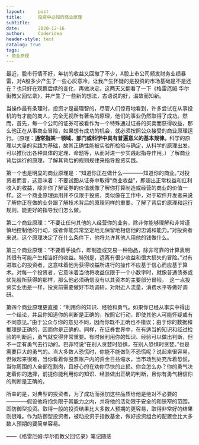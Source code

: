 ```yaml
---
layout:     post
title:      投资中必知的商业原理
subtitle:   
date:       2020-12-16
author:     Coderidea
header-style: text
catalog: true
tags:
- 商业原理
--- 
```

<p>最近，股市行情不好，年初的收益又回撤了不少，A股上市公司频发财务业绩暴雷，对A股多少产生了一些心灰意冷。让我产生怀疑的是投资的市场基础是不是还在？也只好在观察后续的变化，再做决定。这两天又翻看了一下《格雷厄姆:华尔街教父回忆录》，并产生了一些新的想法，古语说的好，温故而知新。</p>

<p>当操作最有条理时，投资才是最理智的，尽管人们惊奇地看到，许多尝试在从事投机的有才能的商人，完全无视所有著名的原理，他们的事业仍然取得了成功。然而，首先，每一个公司的证券可被看作为一个特殊通过证券的买卖而获得收益，那么他正在从事商业冒险，如果想有成功的机会，就必须按照公众接受的商业原理运行。（原理：<strong>通常指某一领域、部门或科学中具有普遍意义的基本规律。</strong>科学的原理以大量的实践为基础，故其正确性能被实验所检验与确定，从科学的原理出发，可以推衍出各种具体的定理、命题等，从而对进一步实践起指导作用。）了解商业背后运行的原理，了解其背后的规则规律来指导投资实践。</p>

<p>第一个也是明显的商业原理是：“知道你正在做什么————知道你的商业。”对投资者而言，这意味着：不要试图从证券中取得“商业收益”，即超出正常权益和红利收入的收益，除非你了解证券的价值就像了解你打算制造或经营的商业的价值一样。这一个商业原理运用并不仅限于投资，类似像在工作中，对于软件开发者来说了解你正在做的业务跟了解技术背后的原理同样的重要。了解了背后的原理和运行规则，能更好的指导我们怎么做。</p>

<p>第二个商业原理：“不要让任何其他的人经营你的业务，除非你能够理解和非常谨慎地控制他的行动，或者你能异常坚定地无保留地相信他的忠诚和能力。”对投资者来说，这个原理决定了在什么条件下，他将允许其他人用他的钱做什么。</p>

<p>第三个商业原理：“不要着手操作，即制造或交易一种物品，除非可靠的计算表明其很有可能产生相当好的收益。特别是，远离有很少收益和很大损失的冒险。”对有进取心的投资者，这意味着他为获得收益所进行的操作不应基于信心而应基于算术。对每一个投资者，它意味着当他将收益仅限于一个小数字时，就像普通债券或优先股所获得的那样，那么他必须确信没有以其资本的主要部分冒险。　这一点投资实业也是一样，投资前需要做好市场调研，对附近人流量，消费水平等做好调研。</p>

<p>第四个商业原理更直接：“利用你的知识、经验和勇气。如果你已经从事实中得出一个结论，并且你知道你的判断是正确的，按照它行动，即使其他人可能怀疑或有不同意见。”由于公众与你的意见不同，因而你既不正确也不错误；由于你的数据和推理是正确的，因而你是正确的。同样，在证券世界中，在有适当的知识和经过检验的判断后，勇气就变得非常重要。有时候利用你的知识、经验可以做出判断，但不一定有勇气去行动的。巴菲特说“在别人贪婪时恐惧，在别人恐惧时贪婪。”也是需要巨大的勇气的。当大多数人恐慌时，你能不能做到不恐慌呢？说起来很容易，但做起来很难，当你看着你股票账户内的资金日益缩水，当市场到处充斥着恐慌，当你周围的人全部在割肉，且好心的在劝你尽快的止损。你会怎么办？你的勇气决定着你的选择，前提你能利用你的知识、经验做出正确的判断，且你有勇气相信你的判断是正确的。</p>

<p>所幸的是，对典型的投资者，为了成功而强加这些品质给他是绝对不必要的————假设他将抱负限于其能力之内，并将他的活动限于安全的和狭窄的范围，即防御型投资。取得一般的投资结果比大多数人预期的更容易，取得非常好的结果则很难。作为防御型投资者，被动投资于指数基金，做好投资组合的配置会比大多数人预期的要简单容易。</p>

<p>——《格雷厄姆:华尔街教父回忆录》笔记随感</p>
